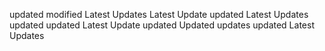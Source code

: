updated
modified
Latest Updates
Latest Update
updated
Latest Updates
updated
updated
Latest Update
updated
Updated
updates
updated
Latest Updates
